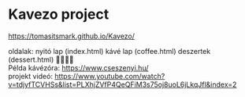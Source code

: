 # Kavezo project
https://tomasitsmark.github.io/Kavezo/

oldalak: nyitó lap (index.html)
         kávé lap  (coffee.html)
         deszertek (dessert.html)
🔞🔞🔞🔞
<br>
Példa kávézóra: https://www.cseszenyi.hu/
<br>
projekt videó: https://www.youtube.com/watch?v=tdjyfTCVHSs&list=PLXhjZVfP4QeQFiM3s75oj8uoL6jLkqJfl&index=2

